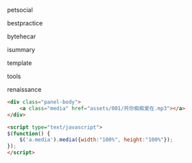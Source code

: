 
petsocial

bestpractice

bytehecar

isummary

template

tools

renaissance


```html
<div class="panel-body">
    <a class="media" href="assets/001/共你痴痴爱在.mp3"></a>
</div>

<script type="text/javascript">  
$(function() {  
    $('a.media').media({width:"100%", height:"100%"});  
});
</script>
```